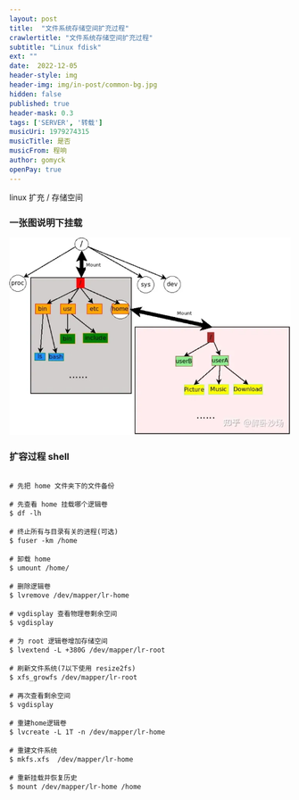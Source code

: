 ```yaml
---
layout: post
title:  "文件系统存储空间扩充过程"
crawlertitle: "文件系统存储空间扩充过程"
subtitle: "Linux fdisk"
ext: ""
date:  2022-12-05
header-style: img
header-img: img/in-post/common-bg.jpg
hidden: false
published: true
header-mask: 0.3
tags: ['SERVER', '转载']
musicUri: 1979274315
musicTitle: 是否
musicFrom: 程响
author: gomyck
openPay: true
---
```


linux 扩充 / 存储空间

### 一张图说明下挂载

![image](/img/in-post/res2022-12-05/2022-12-05-000.jpg)

### 扩容过程 shell

```shell

# 先把 home 文件夹下的文件备份

# 先查看 home 挂载哪个逻辑卷
$ df -lh

# 终止所有与目录有关的进程(可选)
$ fuser -km /home

# 卸载 home
$ umount /home/

# 删除逻辑卷
$ lvremove /dev/mapper/lr-home

# vgdisplay 查看物理卷剩余空间
$ vgdisplay

# 为 root 逻辑卷增加存储空间
$ lvextend -L +380G /dev/mapper/lr-root

# 刷新文件系统(7以下使用 resize2fs)
$ xfs_growfs /dev/mapper/lr-root

# 再次查看剩余空间
$ vgdisplay

# 重建home逻辑卷
$ lvcreate -L 1T -n /dev/mapper/lr-home

# 重建文件系统
$ mkfs.xfs  /dev/mapper/lr-home

# 重新挂载并恢复历史
$ mount /dev/mapper/lr-home /home

```
